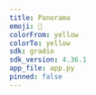 ```yaml
---
title: Panorama
emoji: 🦀
colorFrom: yellow
colorTo: yellow
sdk: gradio
sdk_version: 4.36.1
app_file: app.py
pinned: false
---
```

